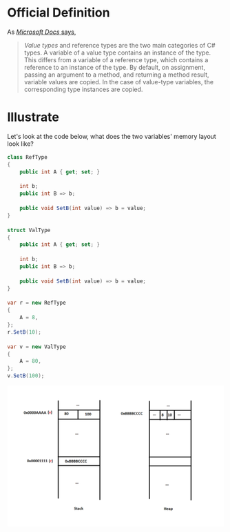 # Official Definition
As [*Microsoft Docs* says](https://docs.microsoft.com/en-us/dotnet/csharp/language-reference/builtin-types/value-types),
> *Value types* and reference types are the two main categories of C# types. A variable of a value type contains an instance of the type. This differs from a variable of a reference type, which contains a reference to an instance of the type. By default, on assignment, passing an argument to a method, and returning a method result, variable values are copied. In the case of value-type variables, the corresponding type instances are copied.

# Illustrate
Let's look at the code below, what does the two variables' memory layout look like?
``` cs
class RefType
{
    public int A { get; set; }

    int b;
    public int B => b;

    public void SetB(int value) => b = value;
}

struct ValType
{
    public int A { get; set; }

    int b;
    public int B => b;

    public void SetB(int value) => b = value;
}

var r = new RefType
{
    A = 8,
};
r.SetB(10);

var v = new ValType
{
    A = 80,
};
v.SetB(100);
```
![difference-in-memory-between-value-and-reference.png](../../Resources/Images/difference-in-memory-between-value-and-reference.png)